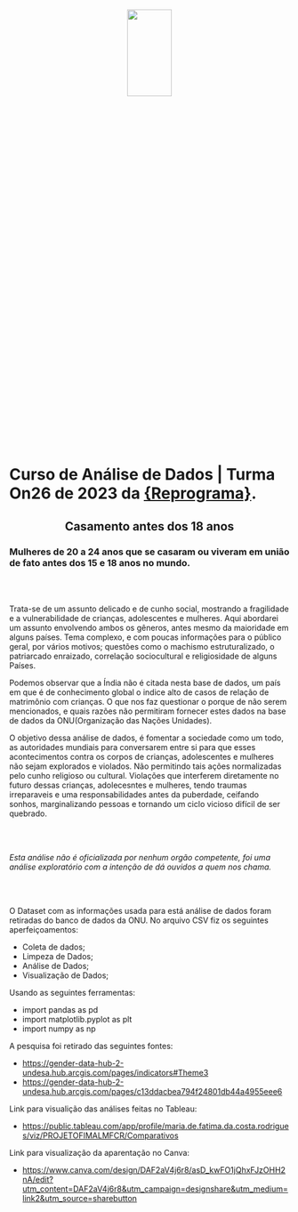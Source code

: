 <h1 align="center">

<p align="center">
<img src= "https://observatorio3setor.org.br/wp-content/uploads/2023/07/casamento-infantil.jpg" width="40%" height="20%"/>
</p>

# Curso de Análise de Dados | Turma On26 de 2023 da [{Reprograma}](https://www.reprograma.com.br/).

## <p align="center"><b> Casamento antes dos 18 anos </b>  <p>

###   Mulheres de 20 a 24 anos que se casaram ou viveram em união de fato antes dos 15 e 18 anos no mundo. 


<br>
<br>
<p align="center">

<p align="center">
  
  Trata-se de um assunto delicado e de cunho social, mostrando a fragilidade e a vulnerabilidade de crianças, adolescentes e mulheres. Aqui abordarei um assunto envolvendo ambos os gêneros, antes mesmo da maioridade em alguns países. Tema complexo, e com poucas informações para o público geral, por vários motivos; questões como o machismo estruturalizado, o patriarcado enraizado, correlação sociocultural e religiosidade de alguns Países. 
 
 Podemos observar que a Índia não é citada nesta base de dados, um país em que é de conhecimento global o indice alto de casos de relação de matrimônio com crianças. O  que nos faz questionar o porque de não serem mencionados, e quais razões não permitiram fornecer estes dados na base de dados da ONU(Organização das Nações Unidades).
 
 O objetivo dessa análise de dados, é fomentar a sociedade como um todo, as autoridades mundiais para conversarem entre si para que esses acontecimentos contra os corpos de crianças, adolescentes e mulheres não sejam explorados e violados. Não permitindo tais ações normalizadas pelo cunho religioso ou cultural. Violações que interferem diretamente no futuro dessas crianças, adolecesntes e mulheres, tendo traumas irreparaveis e uma responsabilidades antes da puberdade, ceifando sonhos, marginalizando pessoas e tornando um ciclo vicioso difícil de ser quebrado. 

<br>
<br>

 *Esta análise não é oficializada por nenhum orgão competente, foi uma análise exploratório com a intenção de dá ouvidos a quem nos chama.*
 
<br>
<br>
 

O Dataset com as informações usada para está análise de dados foram retiradas do banco de dados da ONU.
No arquivo CSV fiz os seguintes aperfeiçoamentos: 

* Coleta de dados;
* Limpeza de Dados;    
* Análise de Dados;
* Visualização de Dados;


Usando as seguintes ferramentas:
* import pandas as pd
* import matplotlib.pyplot as plt
* import numpy as np

A pesquisa foi retirado das seguintes fontes:
* https://gender-data-hub-2-undesa.hub.arcgis.com/pages/indicators#Theme3
* https://gender-data-hub-2-undesa.hub.arcgis.com/pages/c13ddacbea794f24801db44a4955eee6

Link para visualição das análises feitas no Tableau:
* https://public.tableau.com/app/profile/maria.de.fatima.da.costa.rodrigues/viz/PROJETOFIMALMFCR/Comparativos

Link para visualização da aparentação no Canva:
* https://www.canva.com/design/DAF2aV4j6r8/asD_kwFO1jQhxFJzOHH2nA/edit?utm_content=DAF2aV4j6r8&utm_campaign=designshare&utm_medium=link2&utm_source=sharebutton
